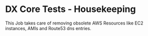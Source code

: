 # DX Core Tests - Housekeeping

This Job takes care of removing obsolete AWS Resources like EC2 instances, AMIs and Route53 dns entries.